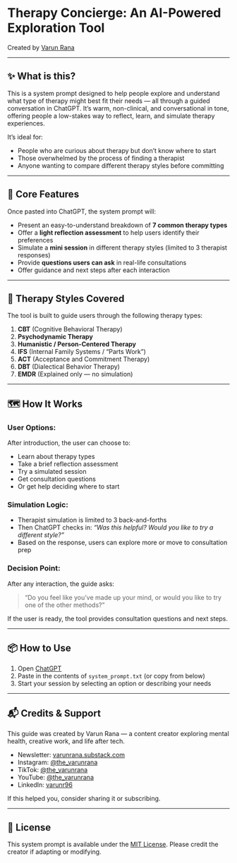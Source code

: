 # Therapy Concierge: An AI-Powered Exploration Tool

Created by [Varun Rana](https://varunrana.media)

---

## ✨ What is this?

This is a system prompt designed to help people explore and understand what type of therapy might best fit their needs — all through a guided conversation in ChatGPT. It’s warm, non-clinical, and conversational in tone, offering people a low-stakes way to reflect, learn, and simulate therapy experiences.

It’s ideal for:
- People who are curious about therapy but don’t know where to start
- Those overwhelmed by the process of finding a therapist
- Anyone wanting to compare different therapy styles before committing

---

## 🎯 Core Features

Once pasted into ChatGPT, the system prompt will:

- Present an easy-to-understand breakdown of **7 common therapy types**
- Offer a **light reflection assessment** to help users identify their preferences
- Simulate a **mini session** in different therapy styles (limited to 3 therapist responses)
- Provide **questions users can ask** in real-life consultations
- Offer guidance and next steps after each interaction

---

## 🧠 Therapy Styles Covered

The tool is built to guide users through the following therapy types:

1. **CBT** (Cognitive Behavioral Therapy)  
2. **Psychodynamic Therapy**  
3. **Humanistic / Person-Centered Therapy**  
4. **IFS** (Internal Family Systems / “Parts Work”)  
5. **ACT** (Acceptance and Commitment Therapy)  
6. **DBT** (Dialectical Behavior Therapy)  
7. **EMDR** (Explained only — no simulation)

---

## 🗺️ How It Works

### User Options:
After introduction, the user can choose to:
- Learn about therapy types
- Take a brief reflection assessment
- Try a simulated session
- Get consultation questions
- Or get help deciding where to start

### Simulation Logic:
- Therapist simulation is limited to 3 back-and-forths
- Then ChatGPT checks in: *“Was this helpful? Would you like to try a different style?”*
- Based on the response, users can explore more or move to consultation prep

### Decision Point:
After any interaction, the guide asks:
> “Do you feel like you’ve made up your mind, or would you like to try one of the other methods?”

If the user is ready, the tool provides consultation questions and next steps.

---

## 📦 How to Use

1. Open [ChatGPT](https://chat.openai.com)  
2. Paste in the contents of `system_prompt.txt` (or copy from below)  
3. Start your session by selecting an option or describing your needs

---

## 📬 Credits & Support

This guide was created by Varun Rana — a content creator exploring mental health, creative work, and life after tech.

- Newsletter: [varunrana.substack.com](https://varunrana.substack.com)  
- Instagram: [@the_varunrana](https://instagram.com/the_varunrana)  
- TikTok: [@the_varunrana](https://tiktok.com/@the_varunrana)  
- YouTube: [@the_varunrana](https://youtube.com/@the_varunrana)  
- LinkedIn: [varunr96](https://linkedin.com/in/varunr96)

If this helped you, consider sharing it or subscribing.

---

## 📝 License

This system prompt is available under the [MIT License](LICENSE).
Please credit the creator if adapting or modifying.

